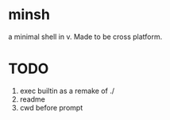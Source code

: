 # minsh
a minimal shell in v. Made to be cross platform.
# TODO
1. exec builtin as a remake of ./
2. readme
3. cwd before prompt
